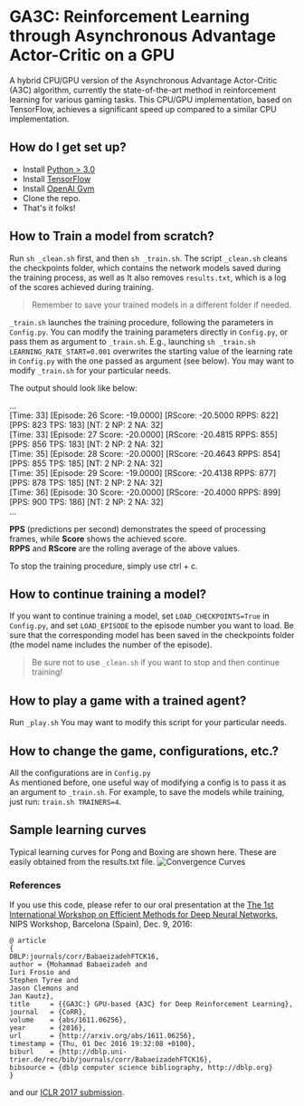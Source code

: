 # GA3C: Reinforcement Learning through Asynchronous Advantage Actor-Critic on a GPU

A hybrid CPU/GPU version of the Asynchronous Advantage Actor-Critic (A3C) algorithm, currently the state-of-the-art method in reinforcement learning for various gaming tasks. This CPU/GPU implementation, based on TensorFlow, achieves a significant speed up compared to a similar CPU implementation.

## How do I get set up? ###

* Install [Python > 3.0](https://www.python.org/)
* Install [TensorFlow](https://www.tensorflow.org/get_started/os_setup.html) 
* Install [OpenAI Gym](https://github.com/openai/gym)
* Clone the repo.
* That's it folks!

## How to Train a model from scratch? ###

Run `sh _clean.sh` first, and then `sh _train.sh`.
The script `_clean.sh` cleans the checkpoints folder, which contains the network models saved during the training process, as well as It also removes `results.txt`, which is a log of the scores achieved during training.

> Remember to save your trained models in a different folder if needed.

`_train.sh` launches the training procedure, following the parameters in `Config.py`.
You can modify the training parameters directly in `Config.py`, or pass them as argument to `_train.sh`.
E.g., launching `sh _train.sh LEARNING_RATE_START=0.001` overwrites the starting value of the learning rate in `Config.py` with the one passed as argument (see below).
You may want to modify `_train.sh` for your particular needs. 

The output should look like below:

...  
[Time:       33] [Episode:       26 Score:   -19.0000] [RScore:   -20.5000 RPPS:   822] [PPS:   823 TPS:   183] [NT:  2 NP:  2 NA: 32]  
[Time:       33] [Episode:       27 Score:   -20.0000] [RScore:   -20.4815 RPPS:   855] [PPS:   856 TPS:   183] [NT:  2 NP:  2 NA: 32]  
[Time:       35] [Episode:       28 Score:   -20.0000] [RScore:   -20.4643 RPPS:   854] [PPS:   855 TPS:   185] [NT:  2 NP:  2 NA: 32]  
[Time:       35] [Episode:       29 Score:   -19.0000] [RScore:   -20.4138 RPPS:   877] [PPS:   878 TPS:   185] [NT:  2 NP:  2 NA: 32]  
[Time:       36] [Episode:       30 Score:   -20.0000] [RScore:   -20.4000 RPPS:   899] [PPS:   900 TPS:   186] [NT:  2 NP:  2 NA: 32]  
...  

**PPS** (predictions per second) demonstrates the speed of processing frames, while **Score** shows the achieved score.  
**RPPS** and **RScore** are the rolling average of the above values.

To stop the training procedure, simply use ctrl + c.

## How to continue training a model? ###

If you want to continue training a model, set `LOAD_CHECKPOINTS=True` in `Config.py`, and set `LOAD_EPISODE` to the episode number you want to load.
Be sure that the corresponding model has been saved in the checkpoints folder (the model name includes the number of the episode).

> Be sure not to use `_clean.sh` if you want to stop and then continue training! 

## How to play a game with a trained agent? ###

Run `_play.sh`
You may want to modify this script for your particular needs.

## How to change the game, configurations, etc.? ###
All the configurations are in `Config.py`  
As mentioned before, one useful way of modifying a config is to pass it as an argument to `_train.sh`. For example, to save the models while training, just run: `train.sh TRAINERS=4`.

## Sample learning curves
Typical learning curves for Pong and Boxing are shown here. These are easily obtained from the results.txt file.
![Convergence Curves](http://mb2.web.engr.illinois.edu/images/pong_boxing.png)

### References ###

If you use this code, please refer to our oral presentation at the [The 1st International Workshop on Efficient Methods for Deep Neural Networks](http://allenai.org/plato/emdnn/papers.html), NIPS Workshop, Barcelona (Spain), Dec. 9, 2016:

```
@ article
{
DBLP:journals/corr/BabaeizadehFTCK16,
author = {Mohammad Babaeizadeh and
Iuri Frosio and
Stephen Tyree and
Jason Clemons and
Jan Kautz},
title     = {{GA3C:} GPU-based {A3C} for Deep Reinforcement Learning},
journal   = {CoRR},
volume    = {abs/1611.06256},
year      = {2016},
url       = {http://arxiv.org/abs/1611.06256},
timestamp = {Thu, 01 Dec 2016 19:32:08 +0100},
biburl    = {http://dblp.uni-trier.de/rec/bib/journals/corr/BabaeizadehFTCK16},
bibsource = {dblp computer science bibliography, http://dblp.org}
}
```

and our [ICLR 2017 submission](https://openreview.net/forum?id=r1VGvBcxl).
